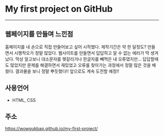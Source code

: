 # My first project on GitHub
-----------------------------

## 웹페이지를 만들며 느낀점

홈페이지를 내 손으로 직접 만들어보고 싶어 시작했다.
제작기간은 약 한 달정도? 만들면서 시행착오가 정말 많았다.
웹사이트를 만들면서 답답하고 알 수 없는 에러가 막 생겨났다.
막상 알고보니 대소문자를 헷갈리거나 한글자를 빼먹은 내 오류였지만...
답답할때도 많았지만 문제를 해결하면서 재밌었고 오류를 찾아가는 과정에서 정말 많은 것을 배웠다.
결과물을 보니 정말 뿌듯했다!! 앞으로도 계속 도전할 예정!!


## 사용언어
+ HTML, CSS

## 주소
 https://wowgukbap.github.io/my-first-project/
